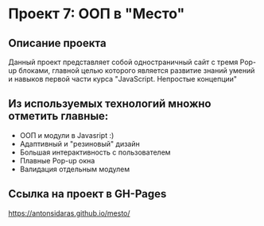 # Проект 7: ООП в "Место"

## Описание проекта
Данный проект представляет собой одностраничный сайт с тремя Pop-up блоками, главной целью которого является развитие знаний умений и навыков первой части курса "JavaScript. Непростые концепции"

## Из используемых технологий множно отметить главные:

+ ООП и модули в Javasript :)
+ Адаптивный и "резиновый" дизайн
+ Большая интерактивность с пользователем
+ Плавные Pop-up окна
+ Валидация отдельным модулем

## Ссылка на проект в GH-Pages
https://antonsidaras.github.io/mesto/